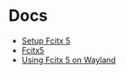# Docs

- [Setup Fcitx 5](https://fcitx-im.org/wiki/Setup_Fcitx_5)
- [Fcitx5](https://wiki.archlinux.org/title/Fcitx5)
- [Using Fcitx 5 on Wayland](https://fcitx-im.org/wiki/Using_Fcitx_5_on_Wayland)
